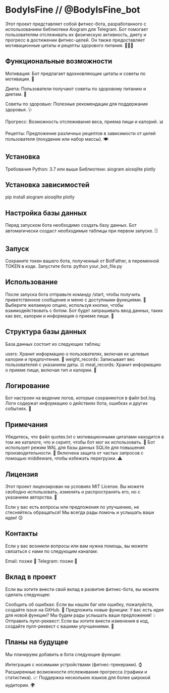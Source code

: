 # BodyIsFine // @BodyIsFine_bot
Этот проект представляет собой фитнес-бота, разработанного с использованием библиотеки Aiogram для Telegram. Бот помогает пользователям отслеживать их физическую активность, диету и прогресс в достижении фитнес-целей. Он также предоставляет мотивационные цитаты и рецепты здорового питания. 🏋️‍♂️😊

## Функциональные возможности
Мотивация: Бот предлагает вдохновляющие цитаты и советы по мотивации. 💪

Диета: Пользователи получают советы по здоровому питанию и диетам. 🥗

Советы по здоровью: Полезные рекомендации для поддержания здоровья. 🩺

Прогресс: Возможность отслеживания веса, приема пищи и калорий. 📊

Рецепты: Предложение различных рецептов в зависимости от целей пользователя (похудение или набор массы). 🍽️

## Установка
Требования
Python: 3.7 или выше
Библиотеки:
aiogram
aiosqlite
plotly
## Установка зависимостей
pip install aiogram aiosqlite plotly
## Настройка базы данных
Перед запуском бота необходимо создать базу данных. Бот автоматически создаст необходимые таблицы при первом запуске. 🗄️

## Запуск
Сохраните токен вашего бота, полученный от BotFather, в переменной TOKEN в коде.
Запустите бота:
python your_bot_file.py
## Использование
После запуска бота отправьте команду /start, чтобы получить приветственное сообщение и меню с доступными функциями. 🎉
Выберите желаемую опцию, используя кнопки, чтобы взаимодействовать с ботом.
Бот будет запрашивать ввод данных, таких как вес, калории и информация о приеме пищи. 📝
## Структура базы данных
База данных состоит из следующих таблиц:

users: Хранит информацию о пользователях, включая их целевые калории и предпочтения. 👤
weight_records: Записывает вес пользователей с указанием даты. ⚖️
meal_records: Хранит информацию о приеме пищи, включая тип и калории. 🍏
## Логирование
Бот настроен на ведение логов, которые сохраняются в файл bot.log. Логи содержат информацию о действиях бота, ошибках и других событиях. 📜

## Примечания
Убедитесь, что файл quotes.txt с мотивационными цитатами находится в том же каталоге, что и скрипт, чтобы бот мог их использовать. 📂
Бот использует режим WAL для базы данных SQLite для повышения производительности. 🚀
Включена защита от частых запросов с помощью middleware, чтобы избежать перегрузки. ⚠️
## Лицензия
Этот проект лицензирован на условиях MIT License. Вы можете свободно использовать, изменять и распространять его, но с указанием авторства. 📄

Если у вас есть вопросы или предложения по улучшению, не стесняйтесь обращаться! Мы всегда рады помочь и услышать ваши идеи! 😊

## Контакты
Если у вас возникли вопросы или вам нужна помощь, вы можете связаться с нами по следующим каналам:

Email: позже 📧
Telegram: позже 📱
## Вклад в проект
Если вы хотите внести свой вклад в развитие фитнес-бота, вы можете сделать следующее:

Сообщить об ошибках: Если вы нашли баг или ошибку, пожалуйста, создайте issue на GitHub. 🐛
Предложить новые функции: У вас есть идея для новой функции? Мы будем рады услышать ваши предложения! 💡
Отправить пулл-реквест: Если вы хотите внести изменения в код, создайте пулл-реквест с вашими улучшениями. 🔄
## Планы на будущее
Мы планируем добавить в бота следующие функции:

Интеграция с носимыми устройствами (фитнес-трекерами). ⌚
Расширенные возможности отслеживания прогресса (графики и статистика). 📈
Поддержка нескольких языков для более широкой аудитории. 🌍
